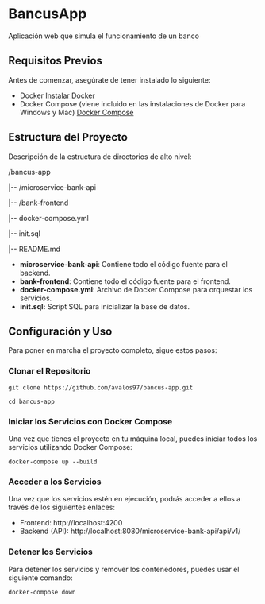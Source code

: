 # BancusApp

Aplicación web que simula el funcionamiento de un banco

## Requisitos Previos

Antes de comenzar, asegúrate de tener instalado lo siguiente:
- Docker [Instalar Docker](https://docs.docker.com/get-docker/)
- Docker Compose (viene incluido en las instalaciones de Docker para Windows y Mac) [Docker Compose](https://docs.docker.com/compose/install/)

## Estructura del Proyecto

Descripción de la estructura de directorios de alto nivel:

/bancus-app

|-- /microservice-bank-api

|-- /bank-frontend

|-- docker-compose.yml

|-- init.sql

|-- README.md

- **microservice-bank-api**: Contiene todo el código fuente para el backend.
- **bank-frontend**: Contiene todo el código fuente para el frontend.
- **docker-compose.yml**: Archivo de Docker Compose para orquestar los servicios.
- **init.sql:** Script SQL para inicializar la base de datos.

## Configuración y Uso
Para poner en marcha el proyecto completo, sigue estos pasos:

### Clonar el Repositorio

`git clone https://github.com/avalos97/bancus-app.git`

`cd bancus-app`

### Iniciar los Servicios con Docker Compose
Una vez que tienes el proyecto en tu máquina local, puedes iniciar todos los servicios utilizando Docker Compose:

`docker-compose up --build`

### Acceder a los Servicios
Una vez que los servicios estén en ejecución, podrás acceder a ellos a través de los siguientes enlaces:

- Frontend: http://localhost:4200
- Backend (API): http://localhost:8080/microservice-bank-api/api/v1/

### Detener los Servicios
Para detener los servicios y remover los contenedores, puedes usar el siguiente comando:

`docker-compose down`
